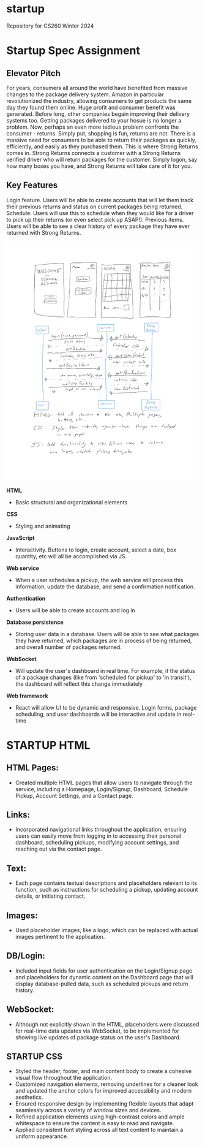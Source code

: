 # startup
Repository for CS260 Winter 2024

# Startup Spec Assignment
## Elevator Pitch
For years, consumers all around the world have benefited from massive changes to the package delivery system. Amazon in particular revolutionized the industry, allowing consumers to 
get products the same day they found them online. Huge profit and consumer benefit was generated. Before long, other companies begain improving their delivery systems too. Getting 
packages delivered to your hosue is no longer a problem. Now, perhaps an even more tedious problem confronts the consumer - returns. Simply put, shopping is fun, returns are not. 
There is a massive need for consumers to be able to return their packages as quickly, efficiently, and easily as they purchased them. This is where Strong Returns comes in. Strong 
Returns connects a customer with a Strong Returns verified driver who will return packages for the customer. Simply logon, say how many boxes you have, and Strong Returns will take 
care of it for you.

## Key Features
Login feature. Users will be able to create accounts that will let them track their previous returns and status on current packages being returned.
Schedule. Users will use this to schedule when they would like for a driver to pick up their returns (or even select pick up ASAP!).
Previous items. Users will be able to see a clear history of every package they have ever returned with Strong Returns. 

![Rough sketch of concept](startupSpec.jpg)


**HTML** 
- Basic structural and organizational elements

**CSS** 
- Styling and animating

**JavaScript** 
- Interactivity. Buttons to login, create account, select a date, box quantity, etc will all be accomplished via JS.

**Web service** 
- When a user schedules a pickup, the web service will process this information, update the database, and send a confirmation notification.

**Authentication** 
- Users will be able to create accounts and log in

**Database persistence** 
- Storing user data in a database. Users will be able to see what packages they have returned, which packages are in process of being returned, and overall number of packages returned.

**WebSocket** 
- Will update the user's dashboard in real time. For example, if the status of a package changes (like from 'scheduled for pickup' to 'in transit'), the dashboard will reflect this change immediately

**Web framework** 
- React will allow UI to be dynamic and responsive. Login forms, package scheduling, and user dashboards will be interactive and update in real-time

# **STARTUP HTML**
## HTML Pages: 
- Created multiple HTML pages that allow users to navigate through the service, including a Homepage, Login/Signup, Dashboard, Schedule Pickup, Account Settings, and a Contact page.

## Links: 
- Incorporated navigational links throughout the application, ensuring users can easily move from logging in to accessing their personal dashboard, scheduling pickups, modifying account settings, and reaching out via the contact page.

## Text: 
- Each page contains textual descriptions and placeholders relevant to its function, such as instructions for scheduling a pickup, updating account details, or initiating contact.

## Images: 
- Used placeholder images, like a logo, which can be replaced with actual images pertinent to the application.

## DB/Login: 
- Included input fields for user authentication on the Login/Signup page and placeholders for dynamic content on the Dashboard page that will display database-pulled data, such as scheduled pickups and return history.

## WebSocket: 
- Although not explicitly shown in the HTML, placeholders were discussed for real-time data updates via WebSocket, to be implemented for showing live updates of package status on the user's Dashboard.


## **STARTUP CSS** 
- Styled the header, footer, and main content body to create a cohesive visual flow throughout the application.
- Customized navigation elements, removing underlines for a cleaner look and updated the anchor colors for improved accessibility and modern aesthetics.
- Ensured responsive design by implementing flexible layouts that adapt seamlessly across a variety of window sizes and devices.
- Refined application elements using high-contrast colors and ample whitespace to ensure the content is easy to read and navigate.
- Applied consistent font styling across all text content to maintain a uniform appearance.



